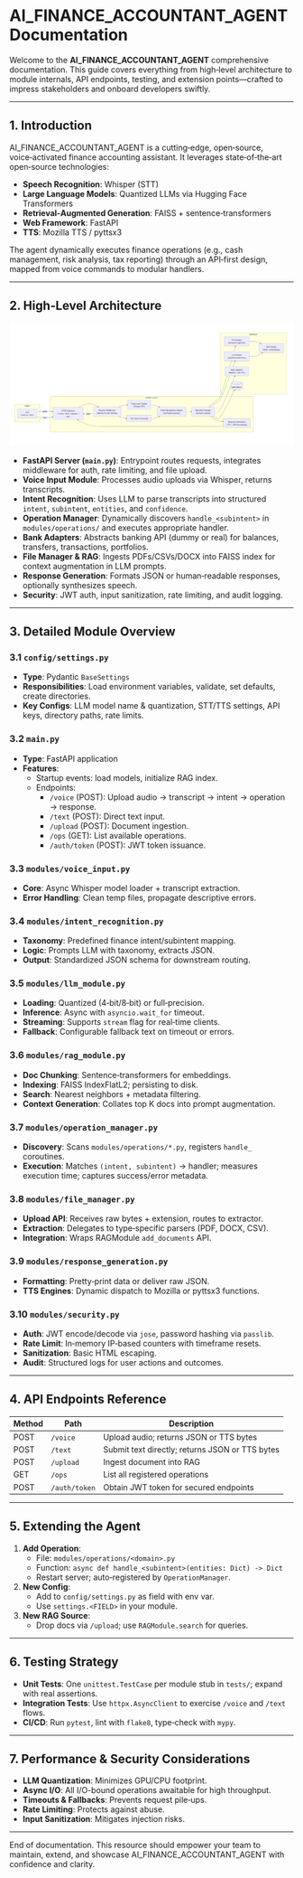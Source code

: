 # AI_FINANCE_ACCOUNTANT_AGENT Documentation

Welcome to the **AI_FINANCE_ACCOUNTANT_AGENT** comprehensive documentation. This guide covers everything from high‑level architecture to module internals, API endpoints, testing, and extension points—crafted to impress stakeholders and onboard developers swiftly.

---

## 1. Introduction

AI_FINANCE_ACCOUNTANT_AGENT is a cutting‑edge, open‑source, voice‑activated finance accounting assistant. It leverages state‑of‑the‑art open‑source technologies:

- **Speech Recognition**: Whisper (STT)
- **Large Language Models**: Quantized LLMs via Hugging Face Transformers
- **Retrieval‑Augmented Generation**: FAISS + sentence‑transformers
- **Web Framework**: FastAPI
- **TTS**: Mozilla TTS / pyttsx3

The agent dynamically executes finance operations (e.g., cash management, risk analysis, tax reporting) through an API‑first design, mapped from voice commands to modular handlers.

---

## 2. High‑Level Architecture

![Architecture Diagram](docs/architecture.png)


- **FastAPI Server (`main.py`)**: Entrypoint routes requests, integrates middleware for auth, rate limiting, and file upload.
- **Voice Input Module**: Processes audio uploads via Whisper, returns transcripts.
- **Intent Recognition**: Uses LLM to parse transcripts into structured `intent`, `subintent`, `entities`, and `confidence`.
- **Operation Manager**: Dynamically discovers `handle_<subintent>` in `modules/operations/` and executes appropriate handler.
- **Bank Adapters**: Abstracts banking API (dummy or real) for balances, transfers, transactions, portfolios.
- **File Manager & RAG**: Ingests PDFs/CSVs/DOCX into FAISS index for context augmentation in LLM prompts.
- **Response Generation**: Formats JSON or human‑readable responses, optionally synthesizes speech.
- **Security**: JWT auth, input sanitization, rate limiting, and audit logging.

---

## 3. Detailed Module Overview

### 3.1 `config/settings.py`
- **Type**: Pydantic `BaseSettings`  
- **Responsibilities**: Load environment variables, validate, set defaults, create directories.  
- **Key Configs**: LLM model name & quantization, STT/TTS settings, API keys, directory paths, rate limits.

### 3.2 `main.py`
- **Type**: FastAPI application  
- **Features**:
  - Startup events: load models, initialize RAG index.  
  - Endpoints:
    - `/voice` (POST): Upload audio → transcript → intent → operation → response.
    - `/text` (POST): Direct text input.
    - `/upload` (POST): Document ingestion.
    - `/ops` (GET): List available operations.
    - `/auth/token` (POST): JWT token issuance.

### 3.3 `modules/voice_input.py`
- **Core**: Async Whisper model loader + transcript extraction.  
- **Error Handling**: Clean temp files, propagate descriptive errors.

### 3.4 `modules/intent_recognition.py`
- **Taxonomy**: Predefined finance intent/subintent mapping.  
- **Logic**: Prompts LLM with taxonomy, extracts JSON.  
- **Output**: Standardized JSON schema for downstream routing.

### 3.5 `modules/llm_module.py`
- **Loading**: Quantized (4‑bit/8‑bit) or full‑precision.  
- **Inference**: Async with `asyncio.wait_for` timeout.  
- **Streaming**: Supports `stream` flag for real‑time clients.
- **Fallback**: Configurable fallback text on timeout or errors.

### 3.6 `modules/rag_module.py`
- **Doc Chunking**: Sentence‑transformers for embeddings.  
- **Indexing**: FAISS IndexFlatL2; persisting to disk.  
- **Search**: Nearest neighbors + metadata filtering.  
- **Context Generation**: Collates top K docs into prompt augmentation.

### 3.7 `modules/operation_manager.py`
- **Discovery**: Scans `modules/operations/*.py`, registers `handle_` coroutines.  
- **Execution**: Matches `(intent, subintent)` → handler; measures execution time; captures success/error metadata.

### 3.8 `modules/file_manager.py`
- **Upload API**: Receives raw bytes + extension, routes to extractor.  
- **Extraction**: Delegates to type‑specific parsers (PDF, DOCX, CSV).  
- **Integration**: Wraps RAGModule `add_documents` API.

### 3.9 `modules/response_generation.py`
- **Formatting**: Pretty‑print data or deliver raw JSON.  
- **TTS Engines**: Dynamic dispatch to Mozilla or pyttsx3 functions.

### 3.10 `modules/security.py`
- **Auth**: JWT encode/decode via `jose`, password hashing via `passlib`.  
- **Rate Limit**: In‑memory IP‑based counters with timeframe resets.  
- **Sanitization**: Basic HTML escaping.  
- **Audit**: Structured logs for user actions and outcomes.

---

## 4. API Endpoints Reference

| Method | Path             | Description                                     |
|--------|------------------|-------------------------------------------------|
| POST   | `/voice`         | Upload audio; returns JSON or TTS bytes         |
| POST   | `/text`          | Submit text directly; returns JSON or TTS bytes |
| POST   | `/upload`        | Ingest document into RAG                        |
| GET    | `/ops`           | List all registered operations                  |
| POST   | `/auth/token`    | Obtain JWT token for secured endpoints          |

---

## 5. Extending the Agent

1. **Add Operation**:
   - File: `modules/operations/<domain>.py`
   - Function: `async def handle_<subintent>(entities: Dict) -> Dict`
   - Restart server; auto‑registered by `OperationManager`.
2. **New Config**:
   - Add to `config/settings.py` as field with env var.
   - Use `settings.<FIELD>` in your module.
3. **New RAG Source**:
   - Drop docs via `/upload`; use `RAGModule.search` for queries.

---

## 6. Testing Strategy

- **Unit Tests**: One `unittest.TestCase` per module stub in `tests/`; expand with real assertions.
- **Integration Tests**: Use `httpx.AsyncClient` to exercise `/voice` and `/text` flows.
- **CI/CD**: Run `pytest`, lint with `flake8`, type‑check with `mypy`.

---

## 7. Performance & Security Considerations

- **LLM Quantization**: Minimizes GPU/CPU footprint.
- **Async I/O**: All I/O-bound operations awaitable for high throughput.
- **Timeouts & Fallbacks**: Prevents request pile‑ups.
- **Rate Limiting**: Protects against abuse.
- **Input Sanitization**: Mitigates injection risks.

---

End of documentation. This resource should empower your team to maintain, extend, and showcase AI_FINANCE_ACCOUNTANT_AGENT with confidence and clarity.

